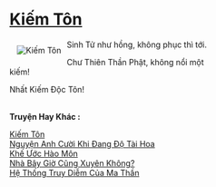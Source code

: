 <a href="https://utruyen.com/truyen/kiem-ton/21776/" title="Kiếm Tôn"><h1>Kiếm Tôn</h1></a><div style="display:table"><img align="right" style="float: left; padding: 10px;" src="https://utruyen.com/images/story/200x260/kiem-ton.jpg" alt="Kiếm Tôn">Sinh Tử như hồng, không phục thì tới.<p></p>Chư Thiên Thần Phật, không nổi một kiếm!<p></p>Nhất Kiếm Độc Tôn!</div><p><br><b>Truyện Hay Khác :</b></p><a href="https://utruyen.com/truyen/kiem-ton/21776/" alt="Kiếm Tôn">Kiếm Tôn</a><br/><a href="https://utruyen.com/truyen/nguyen-anh-cuoi-khi-dang-do-tai-hoa/19272/" alt="Nguyện Anh Cười Khi Đang Độ Tài Hoa">Nguyện Anh Cười Khi Đang Độ Tài Hoa</a><br/><a href="https://github.com/quanluxury/ngontinh_top100/tree/master/truyenhay/9894" alt="Khế Ước Hào Môn">Khế Ước Hào Môn</a><br/><a href="https://github.com/quanluxury/ngontinh_top100/tree/master/truyenhay/19496" alt="Nhà Bây Giờ Cũng Xuyên Không?">Nhà Bây Giờ Cũng Xuyên Không?</a><br/><a href="https://images.google.com.gt/url?q=https%3A%2F%2Futruyen.com%2Ftruyen%2Fhe-thong-truy-diem-cua-ma-than%2F19161%2F" alt="Hệ Thống Truy Diễm Của Ma Thần">Hệ Thống Truy Diễm Của Ma Thần</a><br/>